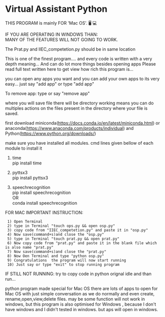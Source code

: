 # Virtual Assistant Python


THIS PROGRAM is mainly FOR  'Mac OS'.      🖥 💻 


 IF YOU ARE OPERATING IN WINDOWS THAN:      
            MANY OF THE FEATURES WILL NOT GOING TO WORK.   

The Prat.py and IIEC_competetion.py should be in same location 

This is one of the finest program.... and every code is written with a very depth meaning...
And can do lot more things besides opening apps
Please read full text written here to get view how rich this program is...
 
 
 
you can open any apps you want and you can add your own apps to its very easy... 
just say "add app" or
type "add app" 

To remove app:
    type or say "remove app"
   


where you will save file there will be directory working means you can do multiples actions on the files present in the directory where your file is saved.


first download miniconda(https://docs.conda.io/en/latest/miniconda.html) or anaconda(https://www.anaconda.com/products/individual) and Python(https://www.python.org/downloads/) 

make sure you have installed all modules. cmd lines given bellow of each module to install it
  
1) time  
    pip install time
      
2) pyttsx3  
    pip install pyttsx3
    
3) speechrecognition   
      pip install speechrecognition  
                OR                
      conda install speechrecognition   
    
    
FOR MAC IMPORTANT INSTRUCTION:

     1) Open Terminal  
     2) type in Terminal "touch ops.py && open osp.py"  
     3) copy code from "IIEC_competetion.py" and paste it in "osp.py"          
     4) Now save(command+s)and close the "osp.py"    
     5) type in Terminal "touch prat.py && open prat.py"        
     6) Now copy code from "prat.py" and paste it in the blank file which is also name "prat.py"      
     7) Now save(command+s)and close the "prat.py"  
     8) Now Oen Terminal and type "python osp.py"
     9) Congratulations  the program will now start running 
     10) Just say or type "exit" to stop running program




IF STILL NOT RUNNING:
  try to copy code in python orignal idle and than run...


python program made special for Mac OS there are lots of apps to open for Mac OS with just simple conversation as we do normally and even create, rename,open,view,delete files. may be some function will not work in windows, but this program is also optimised for Windows ,  because I don't have windows and I didn't tested in windows. but aps will open in windows.  
